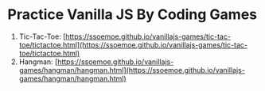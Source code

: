 # Practice Vanilla JS By Coding Games

1. Tic-Tac-Toe: [https://ssoemoe.github.io/vanillajs-games/tic-tac-toe/tictactoe.html](https://ssoemoe.github.io/vanillajs-games/tic-tac-toe/tictactoe.html)
2. Hangman: [https://ssoemoe.github.io/vanillajs-games/hangman/hangman.html](https://ssoemoe.github.io/vanillajs-games/hangman/hangman.html)
